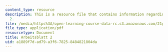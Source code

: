 ```yaml
---
content_type: resource
description: This is a resource file that contains information regarding arbeitsblatt
  2.
file: /media/https%3A/open-learning-course-data-rc.s3.amazonaws.com/21g-405-germany-today-intensive-study-of-german-language-and-culture-january-iap-2011/a1889f7dad79a3f678258484821804da_MIT21G_405IAP11_arbeit02.pdf
file_type: application/pdf
resourcetype: Document
title: Arbeitsblatt 2
uid: a1889f7d-ad79-a3f6-7825-8484821804da
---
```

